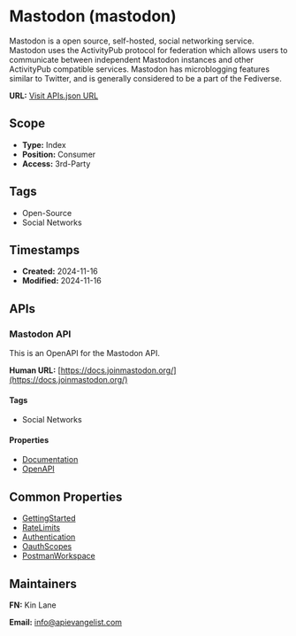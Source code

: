 # Mastodon (mastodon)
Mastodon is a open source, self-hosted, social networking service. Mastodon uses the ActivityPub protocol for federation which allows users to communicate between independent Mastodon instances and other ActivityPub compatible services. Mastodon has microblogging features similar to Twitter, and is generally considered to be a part of the Fediverse.

**URL:** [Visit APIs.json URL](https://raw.githubusercontent.com/api-search/mastodon/refs/heads/main/apis.yml)

## Scope

- **Type:** Index 
- **Position:** Consumer 
- **Access:** 3rd-Party 

## Tags

- Open-Source
- Social Networks

## Timestamps

- **Created:** 2024-11-16 
- **Modified:** 2024-11-16 

## APIs

### Mastodon API
This is an OpenAPI for the Mastodon API.

**Human URL:** [https://docs.joinmastodon.org/](https://docs.joinmastodon.org/)

#### Tags

- Social Networks

#### Properties

- [Documentation](https://docs.joinmastodon.org/client/intro/)
- [OpenAPI](properties/mastodon.yml)

## Common Properties

- [GettingStarted](https://docs.joinmastodon.org/client/intro/)
- [RateLimits](https://docs.joinmastodon.org/api/rate-limits/)
- [Authentication](https://docs.joinmastodon.org/api/oauth-tokens/)
- [OauthScopes](https://docs.joinmastodon.org/api/oauth-scopes/)
- [PostmanWorkspace](https://www.postman.com/api-evangelist/mastodon/overview)

## Maintainers

**FN:** Kin Lane

**Email:** info@apievangelist.com

